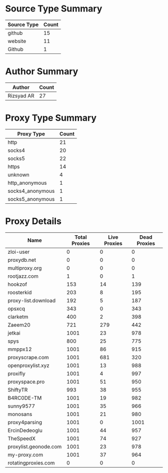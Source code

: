 # Source Type Summary

| Source Type | Count |
|-------------|-------|
| github | 15 |
| website | 11 |
| Github | 1 |


# Author Summary

| Author | Count |
|--------|-------|
| Rizsyad AR | 27 |


# Proxy Type Summary

| Proxy Type | Count |
|------------|-------|
| http | 21 |
| socks4 | 20 |
| socks5 | 22 |
| https | 14 |
| unknown | 4 |
| http_anonymous | 1 |
| socks4_anonymous | 1 |
| socks5_anonymous | 1 |


# Proxy Details

| Name | Total Proxies | Live Proxies | Dead Proxies |
|------|---------------|--------------|---------------|
| zloi-user | 0 | 0 | 0 |
| proxydb.net | 0 | 0 | 0 |
| multiproxy.org | 0 | 0 | 0 |
| rootjazz.com | 1 | 0 | 1 |
| hookzof | 153 | 14 | 139 |
| roosterkid | 203 | 8 | 195 |
| proxy-list.download | 192 | 5 | 187 |
| opsxcq | 343 | 0 | 343 |
| clarketm | 400 | 2 | 398 |
| Zaeem20 | 721 | 279 | 442 |
| jetkai | 1001 | 23 | 978 |
| spys | 800 | 25 | 775 |
| mmppx12 | 1001 | 86 | 915 |
| proxyscrape.com | 1001 | 681 | 320 |
| openproxylist.xyz | 1001 | 13 | 988 |
| proxifly | 1001 | 4 | 997 |
| proxyspace.pro | 1001 | 51 | 950 |
| ShiftyTR | 993 | 38 | 955 |
| B4RC0DE-TM | 1001 | 19 | 982 |
| sunny9577 | 1001 | 35 | 966 |
| monosans | 1001 | 21 | 980 |
| proxy4parsing | 1001 | 0 | 1001 |
| ErcinDedeoglu | 1001 | 44 | 957 |
| TheSpeedX | 1001 | 74 | 927 |
| proxylist.geonode.com | 1001 | 23 | 978 |
| my-proxy.com | 1001 | 37 | 964 |
| rotatingproxies.com | 0 | 0 | 0 |
